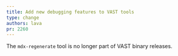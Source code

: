 ```yaml
---
title: Add new debugging features to VAST tools
type: change
authors: lava
pr: 2260
---
```


The `mdx-regenerate` tool is no longer part of VAST binary releases.
